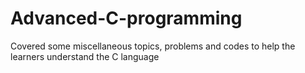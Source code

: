 # Advanced-C-programming
Covered some miscellaneous topics, problems and codes to help the learners understand the C language
